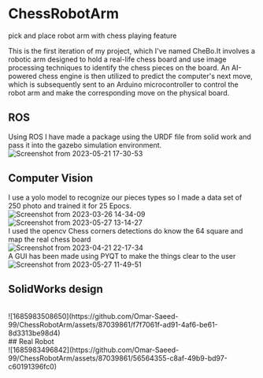 # ChessRobotArm
pick and place robot arm with chess playing feature 

This is the first iteration of my project, which I've named CheBo.It involves a robotic arm designed to hold a real-life chess board and use image processing techniques to identify the chess pieces on the board.
An AI-powered chess engine is then utilized to predict the computer's next move, which is subsequently sent to an Arduino microcontroller to control the robot arm and make the corresponding move on the physical board.

## ROS
Using ROS I have made a package using the URDF file from solid work and pass
it into the gazebo simulation environment.
<br />
![Screenshot from 2023-05-21 17-30-53](https://github.com/Omar-Saeed-99/ChessRobotArm/assets/87039861/936a5353-6f1d-47e3-8ed6-2878578d6c71)
<br />
## Computer Vision
I use a yolo model to recognize our pieces types so I made a data set of 250
photo and trained it for 25 Epocs.
<br />
![Screenshot from 2023-03-26 14-34-09](https://github.com/Omar-Saeed-99/ChessRobotArm/assets/87039861/cdedebcf-f925-4985-a127-fda56657f39f)
<br />
![Screenshot from 2023-05-27 13-14-27](https://github.com/Omar-Saeed-99/ChessRobotArm/assets/87039861/87e0a7c4-454d-41a7-a3cb-46af15f79d7e)
<br />
I used the opencv Chess corners detections do know the 64 square and map the real chess board
<br />
![Screenshot from 2023-04-21 22-17-34](https://github.com/Omar-Saeed-99/ChessRobotArm/assets/87039861/9a06243c-7931-469b-b598-a8e845148cd0)
<br />
A GUI has been made using PYQT to make the things clear to the user
<br />
![Screenshot from 2023-05-27 11-49-51](https://github.com/Omar-Saeed-99/ChessRobotArm/assets/87039861/fd14573b-823d-4326-a15a-265203bf76ff)
<br />
## SolidWorks design 
<br />
![1685983508650](https://github.com/Omar-Saeed-99/ChessRobotArm/assets/87039861/f7f7061f-ad91-4af6-be61-8d3313be98d4)
<br />
## Real Robot
<br />
![1685983496842](https://github.com/Omar-Saeed-99/ChessRobotArm/assets/87039861/56564355-c8af-49b9-bd97-c60191396fc0)
<br />
